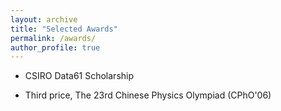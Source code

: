 ```yaml
---
layout: archive
title: "Selected Awards"
permalink: /awards/
author_profile: true
---
```


* CSIRO Data61 Scholarship

* Third price, The 23rd Chinese Physics Olympiad (CPhO'06)